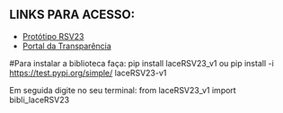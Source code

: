 ## LINKS PARA ACESSO: 
- [Protótipo RSV23](https://lacelabcct-rsv2023-main-gfq3kv.streamlit.app)
- [Portal da Transparência](https://portaldatransparencia.gov.br/localidades)



#Para instalar a biblioteca faça: 
pip install laceRSV23_v1  ou 
pip install -i https://test.pypi.org/simple/ laceRSV23-v1

Em seguida digite no seu terminal: from laceRSV23_v1 import bibli_laceRSV23
